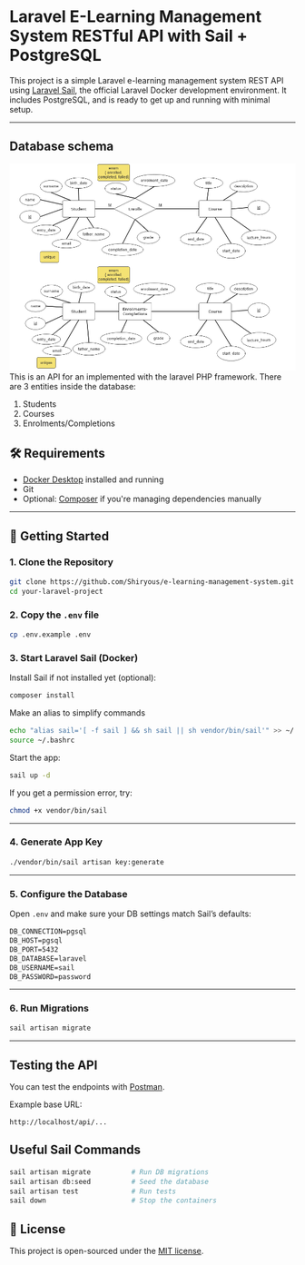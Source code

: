 # Laravel E-Learning Management System RESTful API with Sail + PostgreSQL

This project is a simple Laravel e-learning management system REST API using [Laravel Sail](https://laravel.com/docs/sail), the official Laravel Docker development environment. It includes PostgreSQL, and is ready to get up and running with minimal setup.

---

## Database schema
![alt text](ER_diagram.png)
This is an API for an  implemented with the laravel PHP framework. There are 3 entities inside the database:

1. Students
2. Courses
3. Enrolments/Completions

## 🛠 Requirements

- [Docker Desktop](https://www.docker.com/products/docker-desktop) installed and running
- Git
- Optional: [Composer](https://getcomposer.org/) if you're managing dependencies manually

---

## 🚀 Getting Started

### 1. Clone the Repository

```bash
git clone https://github.com/Shiryous/e-learning-management-system.git
cd your-laravel-project
```

### 2. Copy the `.env` file

```bash
cp .env.example .env
```

### 3. Start Laravel Sail (Docker)

Install Sail if not installed yet (optional):

```bash
composer install
```
Make an alias to simplify commands
```bash
echo "alias sail='[ -f sail ] && sh sail || sh vendor/bin/sail'" >> ~/.bashrc
source ~/.bashrc
```
Start the app:

```bash
sail up -d
```

If you get a permission error, try:

```bash
chmod +x vendor/bin/sail
```

---

### 4. Generate App Key

```bash
./vendor/bin/sail artisan key:generate
```

---

### 5. Configure the Database

Open `.env` and make sure your DB settings match Sail’s defaults:

```env
DB_CONNECTION=pgsql
DB_HOST=pgsql
DB_PORT=5432
DB_DATABASE=laravel
DB_USERNAME=sail
DB_PASSWORD=password
```

---

### 6. Run Migrations

```bash
sail artisan migrate
```

---

## Testing the API

You can test the endpoints with [Postman](https://www.postman.com/).

Example base URL:

```
http://localhost/api/...
```


## Useful Sail Commands

```bash
sail artisan migrate          # Run DB migrations
sail artisan db:seed          # Seed the database
sail artisan test             # Run tests
sail down                     # Stop the containers
```

## 📄 License

This project is open-sourced under the [MIT license](LICENSE).
